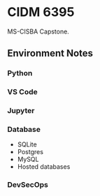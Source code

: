 # CIDM 6395

MS-CISBA Capstone.

## Environment Notes

### Python

### VS Code

### Jupyter

### Database

* SQLite
* Postgres
* MySQL
* Hosted databases

### DevSecOps
